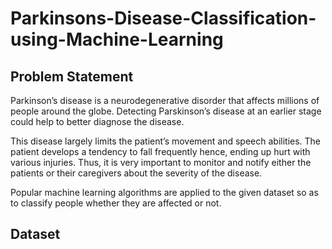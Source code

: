 # Parkinsons-Disease-Classification-using-Machine-Learning
## Problem Statement
Parkinson’s disease is a neurodegenerative disorder that affects millions of people
around the globe. Detecting Parskinson’s disease at an earlier stage could help to better diagnose the disease.

This disease largely limits the patient’s movement and speech abilities. The patient develops a tendency to fall frequently hence, ending up hurt with various injuries. Thus, it is very important to monitor and notify either the patients or their caregivers about the severity of the disease.

Popular machine learning algorithms are applied to the given dataset so as to classify people whether they are affected or not.

## Dataset

